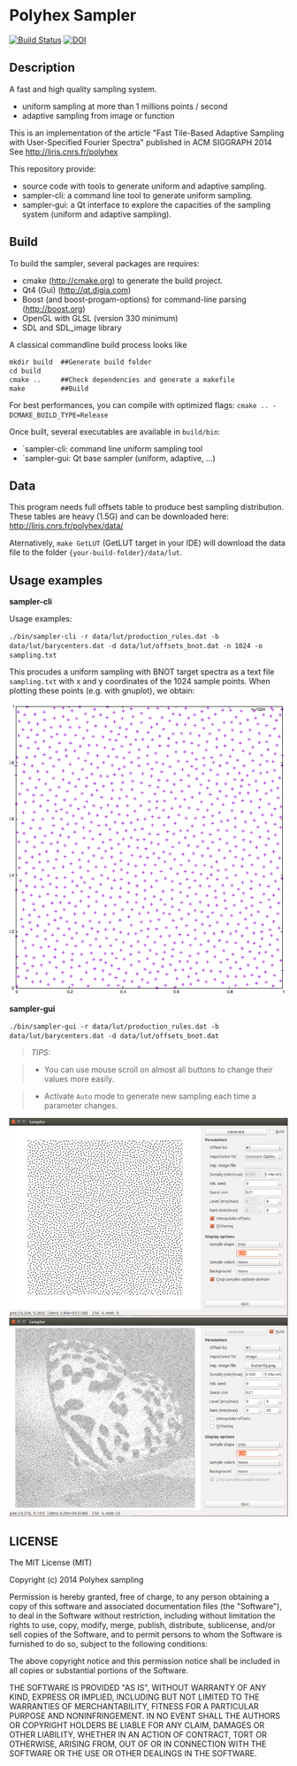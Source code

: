 Polyhex Sampler
===============
[![Build Status](https://travis-ci.org/polyhex-sampling/sampler.svg?branch=master)](https://travis-ci.org/polyhex-sampling/sampler)
[![DOI](https://zenodo.org/badge/3793/polyhex-sampling/sampler.png)](http://dx.doi.org/10.5281/zenodo.10720)


Description
-----------
A fast and high quality sampling system.

* uniform sampling at more than 1 millions points / second
* adaptive sampling from image or function

This is an implementation of the article "Fast Tile-Based Adaptive Sampling with User-Specified Fourier Spectra" published in ACM SIGGRAPH 2014
See http://liris.cnrs.fr/polyhex

This repository provide:

* source code with tools to generate uniform and adaptive sampling.
* sampler-cli: a command line tool to generate uniform sampling.
* sampler-gui: a Qt interface to explore the capacities of the sampling system (uniform and adaptive sampling).


Build
-----

To build the sampler, several packages are requires:

* cmake (http://cmake.org) to generate the build project.
* Qt4 (Gui) (http://qt.digia.com)
* Boost (and boost-progam-options) for command-line parsing (http://boost.org)
* OpenGL with GLSL (version 330 minimum)
* SDL and SDL_image library


A classical commandline build process looks like

    mkdir build  ##Generate build folder
    cd build
    cmake ..     ##Check dependencies and generate a makefile
    make         ##Build

For best performances, you can compile with optimized flags: `cmake .. -DCMAKE_BUILD_TYPE=Release`

Once built, several executables are available in `build/bin`:

* `sampler-cli: command line uniform sampling tool
* `sampler-gui: Qt base sampler (uniform, adaptive, ...)


Data
----

This program needs full offsets table to produce best sampling distribution.
These tables are heavy (1.5G) and can be downloaded here: http://liris.cnrs.fr/polyhex/data/

Aternatively, `make GetLUT` (GetLUT target in your IDE) will download the data file to the folder `{your-build-folder}/data/lut`.


Usage examples
--------------

**sampler-cli**

Usage examples:

`./bin/sampler-cli -r data/lut/production_rules.dat -b data/lut/barycenters.dat -d data/lut/offsets_bnot.dat -n 1024 -o sampling.txt`

This procudes a uniform sampling with BNOT target spectra as a text file `sampling.txt` with x and y coordinates of the 1024 sample points. When plotting these points (e.g. with gnuplot), we obtain: 

![CLIsampling](doc/samples-bnot.png)



**sampler-gui**

`./bin/sampler-gui -r data/lut/production_rules.dat -b data/lut/barycenters.dat -d data/lut/offsets_bnot.dat`

> *TIPS:*

> * You can use mouse scroll on almost all buttons to change their values more easily.

> * Activate `Auto` mode to generate new sampling each time a parameter changes.

![sampler-gui-example1](doc/sampler-gui-example_1.png)
![sampler-gui-example2](doc/sampler-gui-example_2.png)

LICENSE
-------

The MIT License (MIT)

Copyright (c) 2014 Polyhex sampling

Permission is hereby granted, free of charge, to any person obtaining a copy
of this software and associated documentation files (the "Software"), to deal
in the Software without restriction, including without limitation the rights
to use, copy, modify, merge, publish, distribute, sublicense, and/or sell
copies of the Software, and to permit persons to whom the Software is
furnished to do so, subject to the following conditions:

The above copyright notice and this permission notice shall be included in all
copies or substantial portions of the Software.

THE SOFTWARE IS PROVIDED "AS IS", WITHOUT WARRANTY OF ANY KIND, EXPRESS OR
IMPLIED, INCLUDING BUT NOT LIMITED TO THE WARRANTIES OF MERCHANTABILITY,
FITNESS FOR A PARTICULAR PURPOSE AND NONINFRINGEMENT. IN NO EVENT SHALL THE
AUTHORS OR COPYRIGHT HOLDERS BE LIABLE FOR ANY CLAIM, DAMAGES OR OTHER
LIABILITY, WHETHER IN AN ACTION OF CONTRACT, TORT OR OTHERWISE, ARISING FROM,
OUT OF OR IN CONNECTION WITH THE SOFTWARE OR THE USE OR OTHER DEALINGS IN THE
SOFTWARE.
